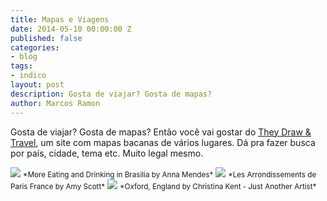 ```yaml
---
title: Mapas e Viagens
date: 2014-05-10 00:00:00 Z
published: false
categories:
- blog
tags:
- indico
layout: post
description: Gosta de viajar? Gosta de mapas?
author: Marcos Ramon
---
```


Gosta de viajar? Gosta de mapas? Então você vai gostar do [They Draw & Travel](http://www.theydrawandtravel.com/), um site com mapas bacanas de vários lugares. Dá pra fazer busca por país, cidade, tema etc. Muito legal mesmo.

<img src="/assets/images/More%20Eating%20and%20Drinking%20in%20Brasilia%20by%20Anna%20Mendes.jpg">
<small>*More Eating and Drinking in Brasilia by Anna Mendes*</small>

<img src="/assets/images/Les%20Arrondissements%20de%20Paris%20France%20by%20Amy%20Scott.jpg">
<small>*Les Arrondissements de Paris France by Amy Scott*</small>

<img src="/assets/images/Oxford%2C%20England%20by%20Christina%20Kent%20-%20Just%20Another%20Artist.jpg">
<small>*Oxford, England by Christina Kent - Just Another Artist*</small>

